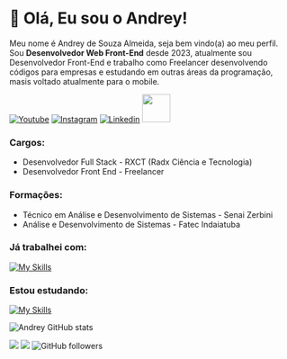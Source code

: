# :vulcan_salute: Olá, Eu sou o Andrey! 

<p align="left" style="text-align: justify">
  
Meu nome é Andrey de Souza Almeida, seja bem vindo(a) ao meu perfil. Sou **Desenvolvedor Web Front-End** desde 2023, atualmente sou Desenvolvedor Front-End e trabalho como Freelancer desenvolvendo códigos para empresas e estudando em outras áreas da programação, masis voltado atualmente para o mobile.

</p>

[![Youtube](https://img.shields.io/badge/YouTube-FF0000?style=for-the-badge&logo=youtube&logoColor=white)](https://www.youtube.com/@Andrey_as)
[![Instagram](https://img.shields.io/badge/Instagram-E4405F?style=for-the-badge&logo=instagram&logoColor=white)](https://www.instagram.com/andrey_as04/)
[![Linkedin](https://img.shields.io/badge/LinkedIn-0077B5?style=for-the-badge&logo=linkedin&logoColor=white)](https://www.linkedin.com/in/andrey-as04/)
<a href="mailto:andrey0404.as@gmail.com">
<img src="https://media.tenor.com/kGe0A0NBA8kAAAAi/one-piece-pixel.gif" width="50px" />
</a>
### Cargos:
- Desenvolvedor Full Stack - RXCT (Radx Ciência e Tecnologia)
- Desenvolvedor Front End - Freelancer

### Formações:
- Técnico em Análise e Desenvolvimento de Sistemas - Senai Zerbini 
- Análise e Desenvolvimento de Sistemas - Fatec Indaiatuba 
  
### Já trabalhei com:
[![My Skills](https://skillicons.dev/icons?i=html,css,js,typescript,react,figma,cs,postgres,mysql,docker)](https://skillicons.dev)

### Estou estudando:
[![My Skills](https://skillicons.dev/icons?i=nodejs,dart,flutter,firebase)](https://skillicons.dev)

![Andrey GitHub stats](https://github-readme-stats.vercel.app/api?username=andreysa04&show_icons=true&theme=radical)

![](https://komarev.com/ghpvc/?username=andreysa04&color=000000)
![](https://estruyf-github.azurewebsites.net/api/VisitorHit?user=jessicamedeirosp&countColorcountColor&countColor=%232979ff) ![GitHub followers](https://img.shields.io/github/followers/andreysa04?label=Follow&style=social)
